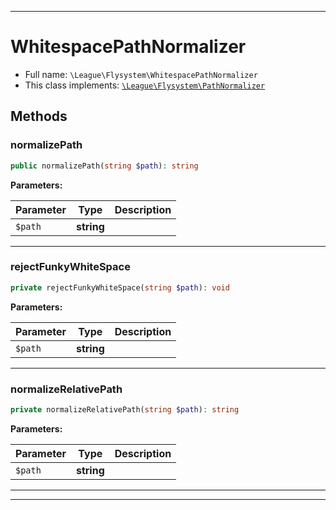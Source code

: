 ***

# WhitespacePathNormalizer

* Full name: `\League\Flysystem\WhitespacePathNormalizer`
* This class implements:
  [`\League\Flysystem\PathNormalizer`](./PathNormalizer.md)

## Methods

### normalizePath

```php
public normalizePath(string $path): string
```

**Parameters:**

| Parameter | Type | Description |
|-----------|------|-------------|
| `$path` | **string** |  |

***

### rejectFunkyWhiteSpace

```php
private rejectFunkyWhiteSpace(string $path): void
```

**Parameters:**

| Parameter | Type | Description |
|-----------|------|-------------|
| `$path` | **string** |  |

***

### normalizeRelativePath

```php
private normalizeRelativePath(string $path): string
```

**Parameters:**

| Parameter | Type | Description |
|-----------|------|-------------|
| `$path` | **string** |  |

***


***

